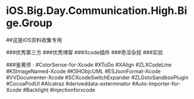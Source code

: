 # iOS.Big.Day.Communication.High.Bige.Group

##这是iOS资料收集专用

###优秀第三方
###优秀博客
###Xcode插件
###奇淫杂技
###实验


###鉴黄师 :
#ColorSense-for-Xcode
#XToDo
#XAlign
#ZLXCodeLine
#KSImageNamed-Xcode
#KSHObjcUML
#ESJsonFormat-Xcode
#VVDocumenter-Xcode
#SCXcodeSwitchExpander
#ZLGotoSandboxPlugin
#CocoaPodUI
#Alcatraz
#deriveddata-exterminator
#Auto-Importer-for-Xcode
#Backlight
#injectionforxcode
